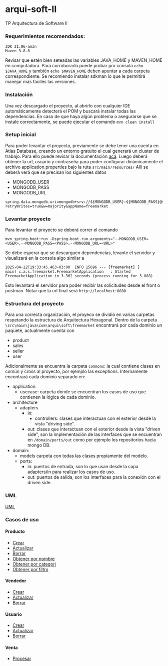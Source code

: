 # arqui-soft-II
TP Arquitectura de Software II


### Requerimientos recomendados:

    JDK 21.06-amzn
    Maven 3.8.8

Revisar que estén bien seteadas las variables JAVA_HOME y MAVEN_HOME en computadora. Para corroborarlo puede probar por consola
```echo $JAVA_HOME``` y también  ```echo $MAVEN_HOME``` deben apuntar a cada carpeta correspondiente.
Se recomiendo instalar sdkman lo que le permitirá manejar más fáciles las versiones.

### Instalación
Una vez descargado el proyecto, al abrirlo con cualquier IDE automáticamente detecterá el POM y buscará instalar todas las dependencias. En caso de que haya algún problema o asegurarse que se instale correctamente, se puede ejecutar el comando
```mvn clean install```

### Setup inicial
Para poder levantar el proyecto, previamente se debe tener una cuenta en Atlas Database, creando un entorno gratuito el cual generará un cluster de trabajo. Para ello puede revisar la documentación [acá](https://www.mongodb.com/products/platform/atlas-database).
Luego deberá obtener la url, usuario y contraseña para poder configurar dinámicamente el archivo application.properties bajo la ruta ```src/main/resources/```
Alli se deberá verá que se precisan los siguientes datos
- MONGODB_USER
- MONGODB_PASS
- MONGODB_URL

```
spring.data.mongodb.uri=mongodb+srv://${MONGODB_USER}:${MONGODB_PASS}@${MONGODB_URL}/?retryWrites=true&w=majority&appName=freemarket
```

### Levantar proyecto

Para levantar el proyecto se deberá correr el comando

```mvn spring-boot:run -Dspring-boot.run.arguments="--MONGODB_USER=<USER>,--MONGODB_PASS=<PASS>,--MONGODB_URL=<URL>"```

Se debe esperar que se descarguen dependencias, levante el servidor y visualizará en la consola algo similar a

```2025-04-22T19:33:45.463-03:00  INFO 15696 --- [freemarket] [           main] c.a.s.freemarket.FreemarketApplication   : Started FreemarketApplication in 3.362 seconds (process running for 3.888)```


Esto levantará el servidor para poder recibir las solicitudes desde el front o postman. Notar que la url final será ```http://localhost:8080```

### Estructura del proyecto

Para una correcta organización, el proyeco se dividió en varias carpetas respetando la estructura de Arquitectura Hexagonal.
Dentro de la carpeta ```\src\main\java\com\arqui\soft\freemarket``` encontrará por cada dominio un paquete, actualmente cuenta con
- product
- sales
- seller
- user

Adicionalmente se encuentra la carpeta `commons`: la cual contiene clases en común y cross al proyecto, por ejemplo las exceptions.
Internamente encontrará cada dominio separado en:
- application:
    - usecase: carpeta donde se encuentran los casos de uso que contienen la lógica de cada dominio.
- architecture
  - adapters
    - in:
      - controllers: clases que interactuan con el exterior desde la vista "driving side".
    - out: clases que interactuan con el exterior desde la vista "driven side", son la implementación de las interfaces que se encuentran en `/domain/ports/out` como por ejemplo los repositorios hacia mongo DB.
- domain:
  - models carpeta con todas las clases propiamente del modelo.
  - ports: 
    - in: puertos de entrada, son lo que usan desde la capa adapters/in para realizar los casos de uso.
    - out: puertos de salida, son los interfaces para la conexión con el driven side.


### UML
[UML](./docs/uml/uml_tp_1.png)

### Casos de uso

#### Producto
- [Crear](./docs/usecases/product/create_product.md)
- [Actualizar](./docs/usecases/product/update_product.md)
- [Borrar](./docs/usecases/product/delete_product.md)
- [Obtener por nombre](./docs/usecases/product/get_by_name.md)
- [Obtener por categori](./docs/usecases/product/get_by_category.md)
- [Obtener por filtro](./docs/usecases/product/filter_products.md)

#### Vendedor
- [Crear](./docs/usecases/seller/create_seller.md)
- [Actualizar](./docs/usecases/seller/update_seller.md)
- [Borrar](./docs/usecases/seller/delete_seller.md)

#### Usuario
- [Crear](./docs/usecases/users/create_user.md)
- [Actualizar](./docs/usecases/users/update_user.md)
- [Borrar](./docs/usecases/users/delete_user.md)

#### Venta
- [Procesar](./docs/usecases/sale/sale_product.md)

